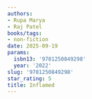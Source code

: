 ```yaml
---
authors:
- Rupa Marya
- Raj Patel
books/tags:
- non-fiction
date: 2025-09-19
params:
  isbn13: '9781250849298'
  year: '2022'
slug: '9781250849298'
star_rating: 5
title: Inflamed
---
```


<!--more-->